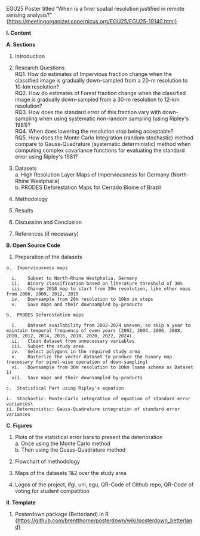 EGU25 Poster titled “When is a finer spatial resolution justified in remote sensing analysis?” {https://meetingorganizer.copernicus.org/EGU25/EGU25-19140.html}

**I.	Content**

**A.	Sections**

  1. Introduction

  2. Research Questions\
     RQ1.   How do estimates of Impervious fraction change when the classified image is gradually down-sampled from a 20-m resolution to 10-km resolution? \
     RQ2.  How do estimates of Forest fraction change when the classified image is gradually down-sampled from a 30-m resolution to 12-km resolution? \
     RQ3.	How does the standard error of this fraction vary with down-sampling when using systematic non-random sampling (using Ripley's 1981)?\
     RQ4.	When does lowering the resolution stop being acceptable?\
     RQ5.   How does the Monte Carlo Integration (random stochastic) method compare to Gauss-Quadrature (systematic deterministic) method when computing complex covariance functions for evaluating the standard error using Ripley's 1981?
       
  3. Datasets\
     a.	High Resolution Layer Maps of Imperviousness for Germany (North-Rhine Westphalia)\
     b. PRODES Deforestation Maps for Cerrado Biome of Brazil
  
  4. Methodology
  
  5. Results
  
  6. Discussion and Conclusion

  7. References (if necessary) 

**B.	Open Source Code**

  1.	Preparation of the datasets
  
    a.	Imperviousness maps
    
      i.	Subset to North-Rhine Westphalia, Germany
      ii.	Binary classification based on literature threshold of 30%
      iii.	Change 2018 map to start from 20m resolution, like other maps from 2006, 2009, 2012, 2015
      iv.	Downsample from 20m resolution to 10km in steps
      v.	Save maps and their downsampled by-products
    
    b.	PRODES Deforestation maps
    
      i.	Dataset availability from 2002-2024 uneven, so skip a year to maintain temporal frequency of even years (2002, 2004, 2006, 2008, 2010, 2012, 2014, 2016, 2018, 2020, 2022, 2024)
      ii.	Clean dataset from unnecessary variables
      iii.	Subset the study area
      iv.	Select polygons in the required study area
      v.	Rasterize the vector dataset to produce the binary map (necessary for pixel-wise operation of down-sampling)
      vi.	Downsample from 30m resolution to 10km (same schema as Dataset 1)
      vii.	Save maps and their downsampled by-products
      
    c.	Statistical Part using Ripley’s equation
    
    i.	Stochastic: Monte-Carlo integration of equation of standard error variances\
    ii.	Deterministic: Gauss-Quadrature integration of standard error variances


**C.	Figures**

  1.	Plots of the statistical error bars to present the deterioration\
    a.	Once using the Monte Carlo method\
    b.	Then using the Guass-Quadrature method
  
  2.	Flowchart of methodology
  
  3.	Maps of the datasets 1&2 over the study area
  
  4.	Logos of the project, ifgi, uni, egu, QR-Code of Github repo, QR-Code of voting for student competition

**II.	Template**

  1.	Posterdown package (Betterland) in R {https://github.com/brentthorne/posterdown/wiki/posterdown_betterland}
